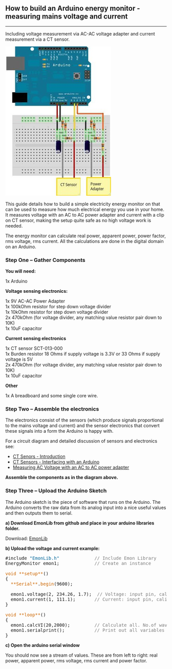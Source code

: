 ## How to build an Arduino energy monitor - measuring mains voltage and current

***

Including voltage measurement via AC-AC voltage adapter and current measurement via a CT sensor.

![](files/currentvoltage_bb.jpg)

This guide details how to build a simple electricity energy monitor on that can be used to measure how much electrical energy you use in your home. It measures voltage with an AC to AC power adapter and current with a clip on CT sensor, making the setup quite safe as no high voltage work is needed.

The energy monitor can calculate real power, apparent power, power factor, rms voltage, rms current. All the calculations are done in the digital domain on an Arduino.

### Step One – Gather Components

**You will need:**

1x Arduino

**Voltage sensing electronics:**

1x 9V AC-AC Power Adapter<br>
1x 100kOhm resistor for step down voltage divider<br>
1x 10kOhm resistor for step down voltage divider<br>
2x 470kOhm (for voltage divider, any matching value resistor pair down to 10K)<br>
1x 10uF capacitor

**Current sensing electronics**

1x CT sensor SCT-013-000<br>
1x Burden resistor 18 Ohms if supply voltage is 3.3V or 33 Ohms if supply voltage is 5V<br>
2x 470kOhm (for voltage divider, any matching value resistor pair down to 10K)<br>
1x 10uF capacitor

**Other**

1x A breadboard and some single core wire.

### Step Two – Assemble the electronics

The electronics consist of the sensors (which produce signals proportional to the mains voltage and current) and the sensor electronics that convert these signals into a form the Arduino is happy with.

For a circuit diagram and detailed discussion of sensors and electronics see:

- [CT Senors - Introduction](../ct-sensors/introduction)
- [CT Sensors - Interfacing with an Arduino](../ct-sensors/interface-with-arduino)
- [Measuring AC Voltage with an AC to AC power adapter](../voltage-sensing/measuring-voltage-with-an-acac-power-adapter)

**Assemble the components as in the diagram above.**

### Step Three – Upload the Arduino Sketch

The Arduino sketch is the piece of software that runs on the Arduino. The Arduino converts the raw data from its analog input into a nice useful values and then outputs them to serial.

**a) Download EmonLib from github and place in your arduino libraries folder.**

Download: [EmonLib](https://github.com/openenergymonitor/EmonLib)

**b) Upload the voltage and current example:**

<pre>#include <span style="color: #006699;">"EmonLib.h"</span>             <span style="color: #7E7E7E;">// Include Emon Library</span>
EnergyMonitor emon1;             <span style="color: #7E7E7E;">// Create an instance</span>

<span style="color: #CC6600;">void</span> <span style="color: #CC6600;">**setup**</span>()
{  
  <span style="color: #CC6600;">**Serial**</span>.<span style="color: #CC6600;">begin</span>(9600);

  emon1.voltage(2, 234.26, 1.7);  <span style="color: #7E7E7E;">// Voltage: input pin, calibration, phase_shift</span>
  emon1.current(1, 111.1);       <span style="color: #7E7E7E;">// Current: input pin, calibration.</span>
}

<span style="color: #CC6600;">void</span> <span style="color: #CC6600;">**loop**</span>()
{
  emon1.calcVI(20,2000);         <span style="color: #7E7E7E;">// Calculate all. No.of wavelengths, time-out</span>
  emon1.serialprint();           <span style="color: #7E7E7E;">// Print out all variables</span>
}
</pre>

**c) Open the arduino serial window**

You should now see a stream of values. These are from left to right: real power, apparent power, rms voltage, rms current and power factor.
